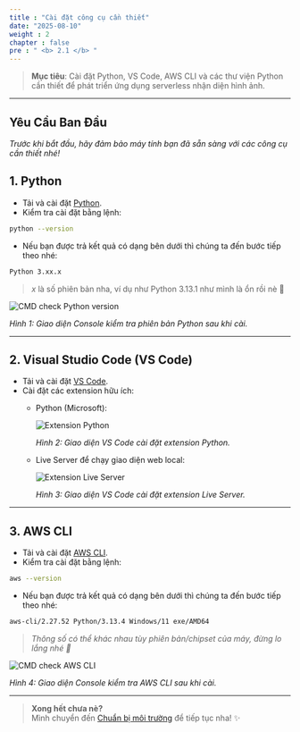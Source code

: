 ```yaml
---
title : "Cài đặt công cụ cần thiết"
date: "2025-08-10" 
weight : 2 
chapter : false
pre : " <b> 2.1 </b> "
---
```


> **Mục tiêu**: Cài đặt Python, VS Code, AWS CLI và các thư viện Python cần thiết để phát triển ứng dụng serverless nhận diện hình ảnh.

---

## Yêu Cầu Ban Đầu

*Trước khi bắt đầu, hãy đảm bảo máy tính bạn đã sẵn sàng với các công cụ cần thiết nhé!*

## 1. Python

- Tải và cài đặt [Python](https://www.python.org/downloads/).  
- Kiểm tra cài đặt bằng lệnh:
```bash
python --version 
```
- Nếu bạn được trả kết quả có dạng bên dưới thì chúng ta đến bước tiếp theo nhé: 
```bash
Python 3.xx.x
```
> *x* là số phiên bản nha, ví dụ như Python 3.13.1 như mình là ổn rồi nè 💖

![CMD check Python version](/images/2.prerequisite/2.1.install-necessary-tool/install-necessary-tool-1.png)

*Hình 1: Giao diện Console kiểm tra phiên bản Python sau khi cài.*

---

## 2. Visual Studio Code (VS Code)

- Tải và cài đặt [VS Code](https://code.visualstudio.com/download).
- Cài đặt các extension hữu ích:
    - Python (Microsoft):

        ![Extension Python](/images/2.prerequisite/2.1.install-necessary-tool/install-necessary-tool-2.png)

        *Hình 2: Giao diện VS Code cài đặt extension Python.*

    - Live Server để chạy giao diện web local:

        ![Extension Live Server](/images/2.prerequisite/2.1.install-necessary-tool/install-necessary-tool-3.png)

        *Hình 3: Giao diện VS Code cài đặt extension Live Server.*

---

## 3. AWS CLI

- Tải và cài đặt [AWS CLI](https://docs.aws.amazon.com/cli/latest/userguide/getting-started-install.html).
- Kiểm tra cài đặt bằng lệnh:
```bash
aws --version 
```
- Nếu bạn được trả kết quả có dạng bên dưới thì chúng ta đến bước tiếp theo nhé: 
```bash
aws-cli/2.27.52 Python/3.13.4 Windows/11 exe/AMD64
``` 
> *Thông số có thể khác nhau tùy phiên bản/chipset của máy, đừng lo lắng nhé 💪*

![CMD check AWS CLI](/images/2.prerequisite/2.1.install-necessary-tool/install-necessary-tool-4.png)

*Hình 4: Giao diện Console kiểm tra AWS CLI sau khi cài.*

---

> **Xong hết chưa nè?**  
> Mình chuyển đến [Chuẩn bị môi trường](/2-preparation-steps/2.2-set-up-environment/) để tiếp tục nha! ✨